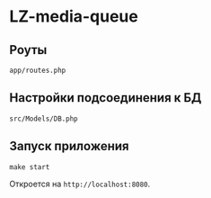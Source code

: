 # LZ-media-queue

## Роуты
```
app/routes.php
```
## Настройки подсоединения к БД
```
src/Models/DB.php
```
## Запуск приложения
```
make start
```

Откроется на `http://localhost:8080`.
